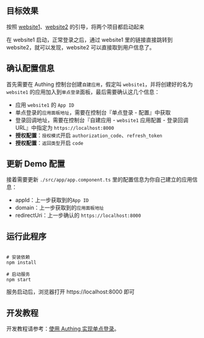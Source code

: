 ## 目标效果

按照 [website1](./README.md)、[website2](../website2/README.md) 的引导，将两个项目都启动起来

在 website1 启动，正常登录之后，通过 website1 里的链接直接跳转到 website2，就可以发现，website2 可以直接取到用户信息了。

## 确认配置信息

首先需要在 Authing 控制台创建`自建应用`，假定叫 `website1`，并将创建好的名为 `website1` 的应用加入到`单点登录`面板，最后需要确认这几个信息：

- 应用 `website1` 的 `App ID`
- 单点登录的`应用面板地址`，需要在控制台『单点登录 - 配置』中获取
- 登录回调地址，需要在控制台『自建应用 - `website1` 应用配置 - 登录回调 URL』中指定为 `https://localhost:8000`
- **授权配置**：`授权模式`开启 `authorization_code`、`refresh_token`
- **授权配置**：`返回类型`开启 `code`

## 更新 Demo 配置

接着需要更新 `./src/app/app.component.ts` 里的配置信息为你自己建立的应用信息：

- appId：上一步获取到的`App ID`
- domain：上一步获取到的`应用面板地址`
- redirectUri：上一步确认的 `https://localhost:8000`

## 运行此程序

``` shell

# 安装依赖
npm install

# 启动服务
npm start
```

服务启动后，浏览器打开 https://localhost:8000 即可


## 开发教程

开发教程请参考：[使用 Authing 实现单点登录](https://docs.authing.cn/v2/reference/sdk-for-sso-spa.html)。
